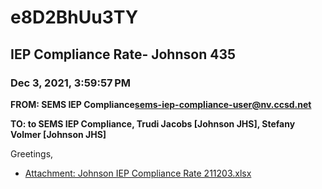 # e8D2BhUu3TY
## IEP Compliance Rate- Johnson 435
### Dec 3, 2021, 3:59:57 PM
**FROM: SEMS IEP Compliance<sems-iep-compliance-user@nv.ccsd.net>**

**TO: to SEMS IEP Compliance, Trudi Jacobs [Johnson JHS], Stefany Volmer [Johnson JHS]**


Greetings,  





* [Attachment: Johnson IEP Compliance Rate 211203.xlsx](e8D2BhUu3TY-attachment-1.xlsx)
